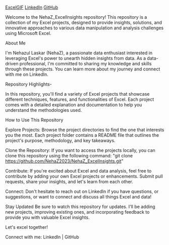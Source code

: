 [ExcelGIF](https://github.com/NehaZ2023/NehaZ_Excelinsights/assets/140937289/f43ed5c9-e0af-4d1e-8561-03200007fed9)
[LinkedIn](https://shorturl.at/zJLX8)
[GitHub](https://github.com/NehaZ2023)

Welcome to the NehaZ_ExcelInsights repository! This repository is a collection of my Excel projects, designed to provide insights, solutions, and innovative approaches to various data manipulation and analysis challenges using Microsoft Excel.

  About Me
  
I'm Nehazul Laskar (NehaZ), a passionate data enthusiast interested in leveraging Excel's power to unearth hidden insights from data. As a data-driven professional, I'm committed to sharing my knowledge and skills through these projects. You can learn more about my journey and connect with me on LinkedIn.

Repository Highlights-

In this repository, you'll find a variety of Excel projects that showcase different techniques, features, and functionalities of Excel. Each project comes with a detailed explanation and documentation to help you understand the methodologies used.


How to Use This Repository

Explore Projects: Browse the project directories to find the one that interests you the most. Each project folder contains a README file that outlines the project's purpose, methodology, and key takeaways.

Clone the Repository: If you want to access the projects locally, you can clone this repository using the following command:
"git clone https://github.com/NehaZ2023/NehaZ_ExcelInsights.git"

Contribute: If you're excited about Excel and data analysis, feel free to contribute by adding your own Excel projects or enhancements. Submit pull requests, share your insights, and let's learn from each other.

Connect: Don't hesitate to reach out on LinkedIn if you have questions, or suggestions, or want to connect and discuss all things Excel and data!

Stay Updated
Be sure to watch this repository for updates. I'll be adding new projects, improving existing ones, and incorporating feedback to provide you with valuable Excel insights.

Let's excel together!

Connect with me:
LinkedIn | GitHub
